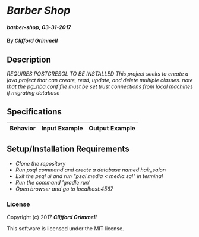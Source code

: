 # _Barber Shop_

#### _barber-shop, 03-31-2017_

#### By _**Clifford Grimmell**_

## Description
_REQUIRES POSTGRESQL TO BE INSTALLED_
_This project seeks to create a java project that can create, read, update, and delete multiple classes._
_note that the pg_hba.conf file must be set trust connections from local machines if migrating database_


## Specifications

| Behavior                   | Input Example     | Output Example    |
| -------------------------- | -----------------:| -----------------:|



## Setup/Installation Requirements

* _Clone the repository_
* _Run psql command and create a database named hair_salon_
* _Exit the psql ui and run "psql media < media.sql" in terminal_
* _Run the command 'gradle run'_
* _Open browser and go to localhost:4567_


### License

Copyright (c) 2017 **_Clifford Grimmell_**

This software is licensed under the MIT license.

